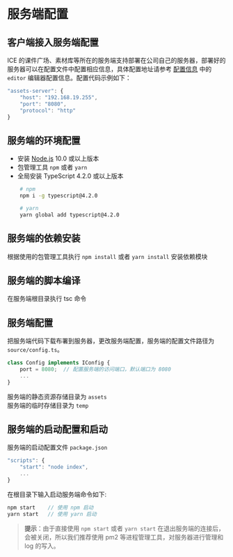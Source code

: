 # 服务端配置

## 客户端接入服务端配置

ICE 的课件广场、素材库等所在的服务端支持部署在公司自己的服务器，部署好的服务器可以在配置文件中配置相应信息，具体配置地址请参考 [配置信息](../index.md) 中的 `editor` 编辑器配置信息。配置代码示例如下：

```js
"assets-server": {
    "host": "192.168.19.255",
    "port": "8080",
    "protocol": "http"
}
```

## 服务端的环境配置

- 安装 [Node.js](https://nodejs.org/zh-cn/download/) 10.0 或以上版本
- 包管理工具 `npm` 或者 `yarn`
- 全局安装 TypeScript 4.2.0 或以上版本

```bash
    # npm
    npm i -g typescript@4.2.0

    # yarn
    yarn global add typescript@4.2.0
```

## 服务端的依赖安装

根据使用的包管理工具执行 `npm install` 或者 `yarn install` 安装依赖模块

## 服务端的脚本编译

在服务端根目录执行 tsc 命令

## 服务端配置

把服务端代码下载布署到服务器，更改服务端配置，服务端的配置文件路径为 `source/config.ts`。

```js
class Config implements IConfig {
    port = 8080;  // 配置服务端的访问端口，默认端口为 8080
    ...
}
```

服务端的静态资源存储目录为 `assets` <br/>
服务端的临时存储目录为 `temp`

## 服务端的启动配置和启动

服务端的启动配置文件 `package.json`

```js
"scripts": {
    "start": "node index",
    ...
}
```

在根目录下输入启动服务端命令如下:

```js
npm start    // 使用 npm 启动
yarn start   // 使用 yarn 启动
```

>**提示**：由于直接使用 `npm start` 或者 `yarn start` 在退出服务端的连接后，会被关闭，所以我们推荐使用 pm2 等进程管理工具，对服务器进行管理和 log 的写入。

